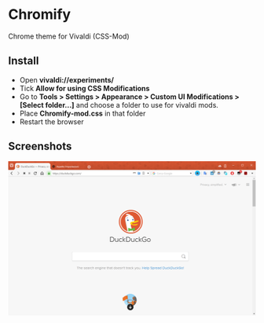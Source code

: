 # Chromify
Chrome theme for Vivaldi (CSS-Mod)

## Install
- Open **vivaldi://experiments/**
- Tick **Allow for using CSS Modifications**
- Go to **Tools > Settings > Appearance > Custom UI Modifications > \[Select folder...\]** and choose a folder to use for vivaldi mods.
- Place **Chromify-mod.css** in that folder
- Restart the browser

## Screenshots
![New tab](https://raw.githubusercontent.com/Cavallium/vivaldi-mod-chromify/master/screenshots/preview.png)
